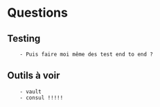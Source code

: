 # Questions

## Testing

        - Puis faire moi même des test end to end ?

## Outils à voir

        - vault
        - consul !!!!!
